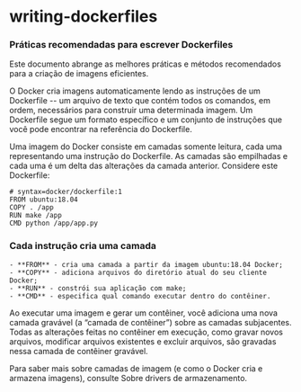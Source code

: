 # writing-dockerfiles
### Práticas recomendadas para escrever Dockerfiles

Este documento abrange as melhores práticas e métodos recomendados para a criação de imagens eficientes.

O Docker cria imagens automaticamente lendo as instruções de um Dockerfile -- um arquivo de texto que contém todos os comandos, em ordem, necessários para construir uma determinada imagem. Um Dockerfile segue um formato específico e um conjunto de instruções que você pode encontrar na referência do Dockerfile.

Uma imagem do Docker consiste em camadas somente leitura, cada uma representando uma instrução do Dockerfile. As camadas são empilhadas e cada uma é um delta das alterações da camada anterior. Considere este Dockerfile:

```
# syntax=docker/dockerfile:1
FROM ubuntu:18.04
COPY . /app
RUN make /app
CMD python /app/app.py
```

### Cada instrução cria uma camada
```
- **FROM** - cria uma camada a partir da imagem ubuntu:18.04 Docker;
- **COPY** - adiciona arquivos do diretório atual do seu cliente Docker;
- **RUN** - constrói sua aplicação com make;
- **CMD** - especifica qual comando executar dentro do contêiner.
```

Ao executar uma imagem e gerar um contêiner, você adiciona uma nova camada gravável (a “camada de contêiner”) sobre as camadas subjacentes. Todas as alterações feitas no contêiner em execução, como gravar novos arquivos, modificar arquivos existentes e excluir arquivos, são gravadas nessa camada de contêiner gravável.

Para saber mais sobre camadas de imagem (e como o Docker cria e armazena imagens), consulte Sobre drivers de armazenamento.
